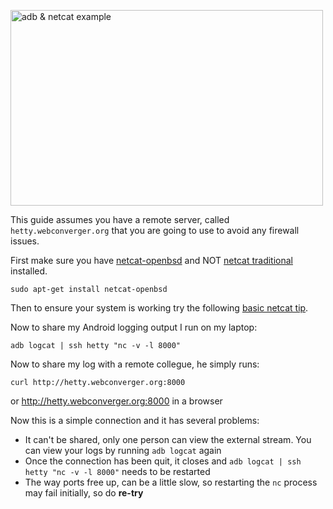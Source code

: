 <a href="http://www.flickr.com/photos/hendry/5323008603/" title="adb &amp; netcat example by Kai Hendry, on Flickr"><img src="http://farm6.static.flickr.com/5125/5323008603_de3c63f4ba.jpg" width="500" height="313" alt="adb &amp; netcat example" /></a>

This guide assumes you have a remote server, called `hetty.webconverger.org`
that you are going to use to avoid any firewall issues.

First make sure you have
[netcat-openbsd](http://packages.qa.debian.org/n/netcat-openbsd.html) and NOT
[netcat traditional](http://packages.qa.debian.org/n/netcat.html) installed.

	sudo apt-get install netcat-openbsd

Then to ensure your system is working try the following [basic netcat
tip](http://www.commandlinefu.com/commands/view/870/sharing-file-through-http-80-port).

Now to share my Android logging output I run on my laptop:

	adb logcat | ssh hetty "nc -v -l 8000"

Now to share my log with a remote collegue, he simply runs:

	curl http://hetty.webconverger.org:8000

or <http://hetty.webconverger.org:8000> in a browser

Now this is a simple connection and it has several problems:

* It can't be shared, only one person can view the external stream. You can view your logs by running `adb logcat` again
* Once the connection has been quit, it closes and `adb logcat | ssh hetty "nc -v -l 8000"` needs to be restarted
* The way ports free up, can be a little slow, so restarting the `nc` process may fail initially, so do **re-try**
